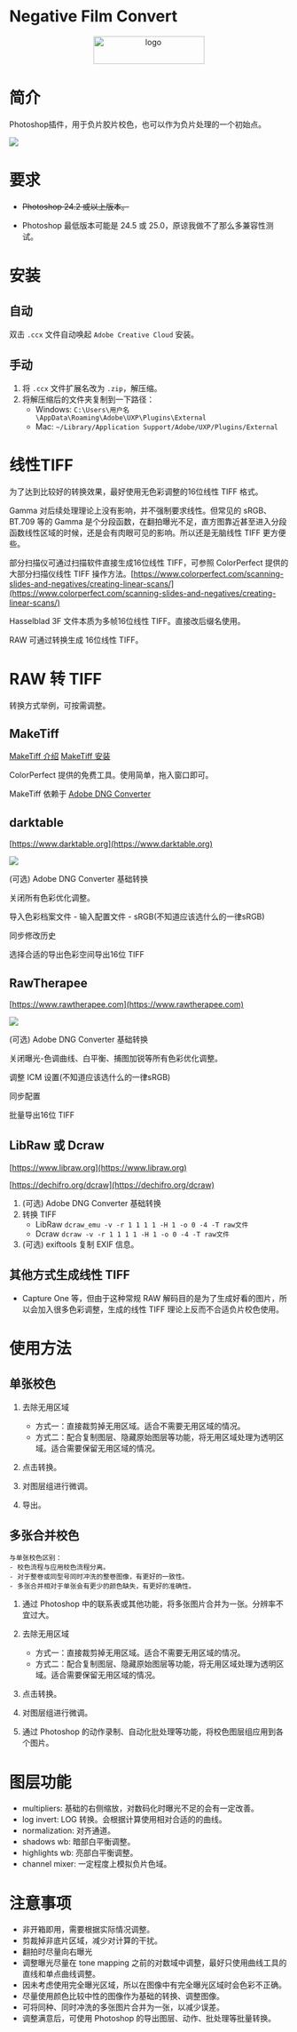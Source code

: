 # Negative Film Convert

<div align="center">
    <a href="https://github.com/imdiot/negative_film_convert/releases/latest/download/negative.film.convert_PS.ccx">
        <img src="./static/images/download.png" width="200" height="50" alt="logo">
    </a>
</div>

# 简介

Photoshop插件，用于负片胶片校色，也可以作为负片处理的一个初始点。

![](./static/images/screenshot.jpg)

# 要求

- ~~Photoshop 24.2 或以上版本。~~

- Photoshop 最低版本可能是 24.5 或 25.0，原谅我做不了那么多兼容性测试。

# 安装

## 自动

双击 `.ccx` 文件自动唤起 `Adobe Creative Cloud` 安装。

## 手动

1. 将 `.ccx` 文件扩展名改为 `.zip`，解压缩。
2. 将解压缩后的文件夹复制到一下路径：
   - Windows: `C:\Users\用户名\AppData\Roaming\Adobe\UXP\Plugins\External`
   - Mac: `~/Library/Application Support/Adobe/UXP/Plugins/External`

# 线性TIFF

为了达到比较好的转换效果，最好使用无色彩调整的16位线性 TIFF 格式。

Gamma 对后续处理理论上没有影响，并不强制要求线性。但常见的 sRGB、BT.709 等的 Gamma 是个分段函数，在翻拍曝光不足，直方图靠近甚至进入分段函数线性区域的时候，还是会有肉眼可见的影响。所以还是无脑线性 TIFF 更方便些。

部分扫描仪可通过扫描软件直接生成16位线性 TIFF，可参照 ColorPerfect 提供的大部分扫描仪线性 TIFF 操作方法。[https://www.colorperfect.com/scanning-slides-and-negatives/creating-linear-scans/](https://www.colorperfect.com/scanning-slides-and-negatives/creating-linear-scans/)

Hasselblad 3F 文件本质为多帧16位线性 TIFF。直接改后缀名使用。

RAW 可通过转换生成 16位线性 TIFF。

# RAW 转 TIFF

转换方式举例，可按需调整。

## MakeTiff

[MakeTiff 介绍](https://www.colorperfect.com/MakeTiff/) [MakeTiff 安装](https://www.colorperfect.com/MakeTiff/Installation/)

ColorPerfect 提供的免费工具。使用简单，拖入窗口即可。

MakeTiff 依赖于 [Adobe DNG Converter](https://helpx.adobe.com/tw/camera-raw/using/adobe-dng-converter.html)

## darktable

[https://www.darktable.org](https://www.darktable.org)

![](./static/images/darktable.jpg)

(可选) Adobe DNG Converter 基础转换

关闭所有色彩优化调整。

导入色彩档案文件 - 输入配置文件 - sRGB(不知道应该选什么的一律sRGB)

同步修改历史

选择合适的导出色彩空间导出16位 TIFF

## RawTherapee

[https://www.rawtherapee.com](https://www.rawtherapee.com)

![](./static/images/RawTherapee.jpg)

(可选) Adobe DNG Converter 基础转换

关闭曝光-色调曲线、白平衡、捕图加锐等所有色彩优化调整。

调整 ICM 设置(不知道应该选什么的一律sRGB)

同步配置

批量导出16位 TIFF

## LibRaw 或 Dcraw

[https://www.libraw.org](https://www.libraw.org)

[https://dechifro.org/dcraw](https://dechifro.org/dcraw)

1. (可选) Adobe DNG Converter 基础转换
2. 转换 TIFF
   -  LibRaw `dcraw_emu -v -r 1 1 1 1 -H 1 -o 0 -4 -T raw文件`
   -  Dcraw `dcraw -v -r 1 1 1 1 -H 1 -o 0 -4 -T raw文件`
3. (可选) exiftools 复制 EXIF 信息。

## 其他方式生成线性 TIFF

 - Capture One 等，但由于这种常规 RAW 解码目的是为了生成好看的图片，所以会加入很多色彩调整，生成的线性 TIFF 理论上反而不合适负片校色使用。

# 使用方法

## 单张校色

1. 去除无用区域

    - 方式一：直接裁剪掉无用区域。适合不需要无用区域的情况。
    - 方式二：配合复制图层、隐藏原始图层等功能，将无用区域处理为透明区域。适合需要保留无用区域的情况。
2. 点击转换。
3. 对图层组进行微调。
4. 导出。

## 多张合并校色

    与单张校色区别：
    - 校色流程与应用校色流程分离。
    - 对于整卷或同型号同时冲洗的整卷图像，有更好的一致性。
    - 多张合并相对于单张会有更少的颜色缺失，有更好的准确性。

1. 通过 Photoshop 中的联系表或其他功能，将多张图片合并为一张。分辨率不宜过大。
2. 去除无用区域

    - 方式一：直接裁剪掉无用区域。适合不需要无用区域的情况。
    - 方式二：配合复制图层、隐藏原始图层等功能，将无用区域处理为透明区域。适合需要保留无用区域的情况。
3. 点击转换。
4. 对图层组进行微调。
5. 通过 Photoshop 的动作录制、自动化批处理等功能，将校色图层组应用到各个图片。

# 图层功能

- multipliers: 基础的右侧缩放，对数码化时曝光不足的会有一定改善。
- log invert: LOG 转换。会根据计算使用相对合适的的曲线。
- normalization: 对齐通道。
- shadows wb: 暗部白平衡调整。
- highlights wb: 亮部白平衡调整。
- channel mixer: 一定程度上模拟负片色域。
  
# 注意事项

- 非开箱即用，需要根据实际情况调整。
- 剪裁掉非底片区域，减少对计算的干扰。
- 翻拍时尽量向右曝光
- 调整曝光尽量在 tone mapping 之前的对数域中调整，最好只使用曲线工具的直线和单点曲线调整。
- 因未考虑使用完全曝光区域，所以在图像中有完全曝光区域时会色彩不正确。
- 尽量使用颜色比较中性的图像作为基础的转换、调整图像。
- 可将同种、同时冲洗的多张图片合并为一张，以减少误差。
- 调整满意后，可使用 Photoshop 的导出图层、动作、批处理等批量转换。